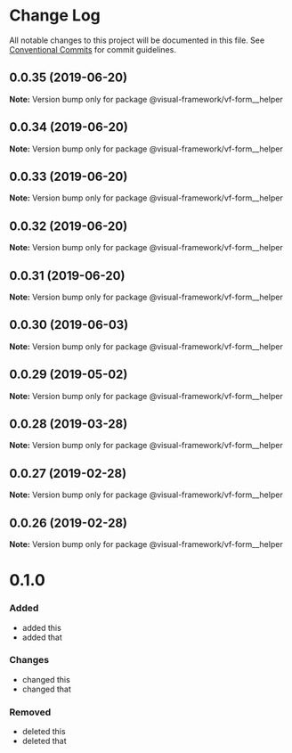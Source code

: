 # Change Log

All notable changes to this project will be documented in this file.
See [Conventional Commits](https://conventionalcommits.org) for commit guidelines.

## 0.0.35 (2019-06-20)

**Note:** Version bump only for package @visual-framework/vf-form__helper





## 0.0.34 (2019-06-20)

**Note:** Version bump only for package @visual-framework/vf-form__helper





## 0.0.33 (2019-06-20)

**Note:** Version bump only for package @visual-framework/vf-form__helper





## 0.0.32 (2019-06-20)

**Note:** Version bump only for package @visual-framework/vf-form__helper





## 0.0.31 (2019-06-20)

**Note:** Version bump only for package @visual-framework/vf-form__helper





## 0.0.30 (2019-06-03)

**Note:** Version bump only for package @visual-framework/vf-form__helper





## 0.0.29 (2019-05-02)

**Note:** Version bump only for package @visual-framework/vf-form__helper





## 0.0.28 (2019-03-28)

**Note:** Version bump only for package @visual-framework/vf-form__helper





## 0.0.27 (2019-02-28)

**Note:** Version bump only for package @visual-framework/vf-form__helper





## 0.0.26 (2019-02-28)

**Note:** Version bump only for package @visual-framework/vf-form__helper





# 0.1.0

### Added
- added this
- added that

### Changes

- changed this
- changed that

### Removed

- deleted this
- deleted that
